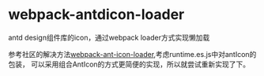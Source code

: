 # webpack-antdicon-loader
antd design组件库的icon，通过webpack loader方式实现懒加载

参考社区的解决方法[webpack-ant-icon-loader](https://github.com/Beven91/webpack-ant-icon-loader),考虑runtime.es.js中对antIcon的包装，
可以采用组合AntIcon的方式更简便的实现，所以就尝试重新实现了下。
